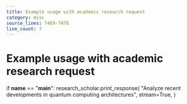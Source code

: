 ```yaml
---
title: Example usage with academic research request
category: misc
source_lines: 7469-7476
line_count: 7
---
```


# Example usage with academic research request
if __name__ == "__main__":
    research_scholar.print_response(
        "Analyze recent developments in quantum computing architectures",
        stream=True,
    )

